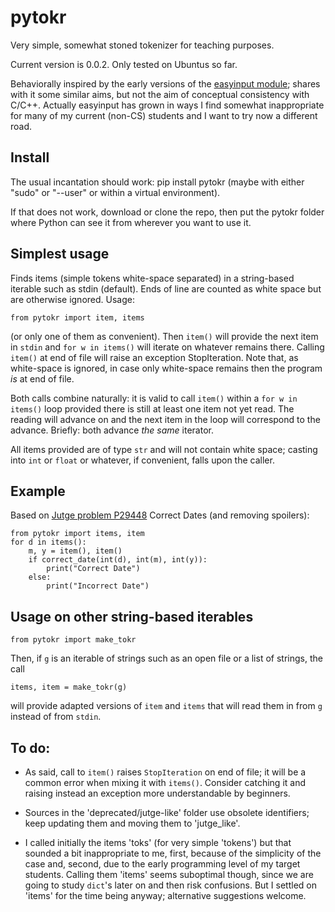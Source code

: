 # pytokr

Very simple, somewhat stoned tokenizer for teaching purposes.

Current version is 0.0.2. Only tested on Ubuntus so far.

Behaviorally inspired by the early versions of the 
[easyinput module](https://github.com/jutge-org/easyinput); 
shares with it some similar aims, but not the aim of 
conceptual consistency with C/C++. Actually easyinput 
has grown in ways I find somewhat inappropriate for 
many of my current (non-CS) students and I want to 
try now a different road.

## Install

The usual incantation should work: pip install pytokr
(maybe with either "sudo" or "--user" or within a 
virtual environment).

If that does not work, download or clone the repo, then 
put the pytokr folder where Python can see it from 
wherever you want to use it.

## Simplest usage

Finds items (simple tokens white-space separated) in a 
string-based iterable such as stdin (default). Ends of 
line are counted as white space but are otherwise ignored. Usage:

`from pytokr import item, items`

(or only one of them as convenient). Then `item()` will provide
the next item in `stdin` and `for w in items()` will iterate on
whatever remains there. Calling `item()` at end of file will
raise an exception StopIteration. Note that, as white-space is 
ignored, in case only white-space remains then the program *is* 
at end of file.

Both calls combine naturally: it is valid to call `item()` 
within a `for w in items()` loop provided there is still 
at least one item not yet read. The reading will advance 
on and the next item in the loop will correspond to the 
advance. Briefly: both advance *the same* iterator.

All items provided are of type `str` and will not contain 
white space; casting into `int` or `float` or whatever, if
convenient, falls upon the caller.

## Example

Based on [Jutge problem P29448](https://jutge.org/problems/P29448_en)
Correct Dates (and removing spoilers):

    from pytokr import items, item
    for d in items():
        m, y = item(), item()
        if correct_date(int(d), int(m), int(y)):
            print("Correct Date")
        else:
            print("Incorrect Date")

## Usage on other string-based iterables

`from pytokr import make_tokr`

Then, if `g` is an iterable of strings such as an open
file or a list of strings, the call

`items, item = make_tokr(g)`

will provide adapted versions of `item` and `items` that
will read them in from `g` instead of from `stdin`.

## To do: 

- As said, call to `item()` raises `StopIteration` on 
end of file; it will be a common error when mixing it 
with `items()`. Consider catching it and raising instead 
an exception more understandable by beginners.

- Sources in the 'deprecated/jutge-like' folder use 
obsolete identifiers; keep updating them and moving
them to 'jutge_like'.

- I called initially the items 'toks' (for very simple 
'tokens') but that sounded a bit inappropriate to me, 
first, because of the simplicity of the case and, 
second, due to the early programming level of my 
target students. Calling them 'items' seems suboptimal 
though, since we are going to study `dict`'s later on 
and then risk confusions. But I settled on 'items' for 
the time being anyway; alternative suggestions welcome.
